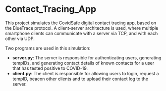 # Contact_Tracing_App

This project simulates the CovidSafe digital contact tracing app, based on the BlueTrace protocol. A client-server architecture is used, where multiple smartphone clients can communicate with a server via TCP, and with each other via UDP.

Two programs are used in this simulation:
- **server.py**: The server is responsible for authenticating users, generating tempIDs, and generating contact details of known contacts for a user that has tested positive to COVID-19.
- **client.py**: The client is responsible for allowing users to login, request a tempID, beacon other clients and to upload their contact log to the server.
